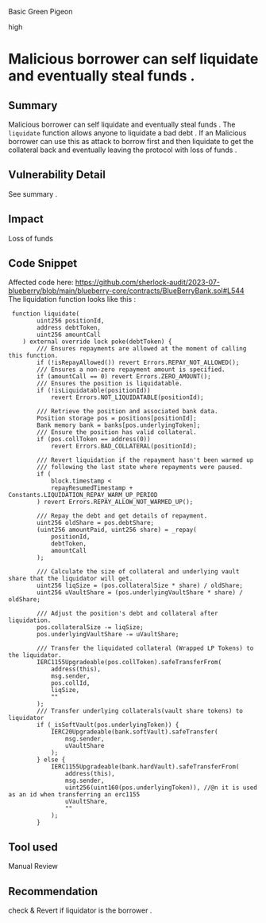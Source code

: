 Basic Green Pigeon

high

# Malicious borrower can self liquidate and eventually steal funds .
## Summary
Malicious borrower can self liquidate and eventually steal funds . The `liquidate` function allows anyone to liquidate a bad debt . If an Malicious borrower can use this as attack to borrow first and then liquidate to get the collateral back and eventually leaving the protocol with loss of funds . 


## Vulnerability Detail
See summary .
## Impact
Loss of funds 
## Code Snippet
Affected code here:
https://github.com/sherlock-audit/2023-07-blueberry/blob/main/blueberry-core/contracts/BlueBerryBank.sol#L544
The liquidation function looks like this :
```solidity
 function liquidate(
        uint256 positionId,
        address debtToken,
        uint256 amountCall
    ) external override lock poke(debtToken) {
        /// Ensures repayments are allowed at the moment of calling this function.
        if (!isRepayAllowed()) revert Errors.REPAY_NOT_ALLOWED();
        /// Ensures a non-zero repayment amount is specified.
        if (amountCall == 0) revert Errors.ZERO_AMOUNT();
        /// Ensures the position is liquidatable.
        if (!isLiquidatable(positionId))
            revert Errors.NOT_LIQUIDATABLE(positionId);

        /// Retrieve the position and associated bank data.
        Position storage pos = positions[positionId];
        Bank memory bank = banks[pos.underlyingToken];
        /// Ensure the position has valid collateral.
        if (pos.collToken == address(0))
            revert Errors.BAD_COLLATERAL(positionId);

        /// Revert liquidation if the repayment hasn't been warmed up 
        /// following the last state where repayments were paused.
        if (
            block.timestamp <
            repayResumedTimestamp + Constants.LIQUIDATION_REPAY_WARM_UP_PERIOD
        ) revert Errors.REPAY_ALLOW_NOT_WARMED_UP();

        /// Repay the debt and get details of repayment.
        uint256 oldShare = pos.debtShare;
        (uint256 amountPaid, uint256 share) = _repay(
            positionId,
            debtToken,
            amountCall
        );

        /// Calculate the size of collateral and underlying vault share that the liquidator will get.
        uint256 liqSize = (pos.collateralSize * share) / oldShare;
        uint256 uVaultShare = (pos.underlyingVaultShare * share) / oldShare;

        /// Adjust the position's debt and collateral after liquidation.
        pos.collateralSize -= liqSize;
        pos.underlyingVaultShare -= uVaultShare;

        /// Transfer the liquidated collateral (Wrapped LP Tokens) to the liquidator.
        IERC1155Upgradeable(pos.collToken).safeTransferFrom(
            address(this),
            msg.sender,
            pos.collId,
            liqSize,
            ""
        );
        /// Transfer underlying collaterals(vault share tokens) to liquidator
        if (_isSoftVault(pos.underlyingToken)) {
            IERC20Upgradeable(bank.softVault).safeTransfer(
                msg.sender,
                uVaultShare
            );
        } else {
            IERC1155Upgradeable(bank.hardVault).safeTransferFrom(
                address(this),
                msg.sender,
                uint256(uint160(pos.underlyingToken)), //@n it is used as an id when transferring an erc1155
                uVaultShare,
                ""
            );
        } 
```

## Tool used

Manual Review

## Recommendation
check & Revert if liquidator is the borrower .